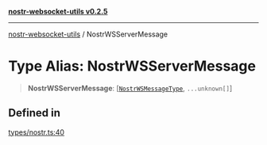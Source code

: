 [**nostr-websocket-utils v0.2.5**](../README.md)

***

[nostr-websocket-utils](../globals.md) / NostrWSServerMessage

# Type Alias: NostrWSServerMessage

> **NostrWSServerMessage**: [[`NostrWSMessageType`](../enumerations/NostrWSMessageType.md), `...unknown[]`]

## Defined in

[types/nostr.ts:40](https://github.com/HumanjavaEnterprises/nostr-websocket-utils/blob/main/src/types/nostr.ts#L40)
